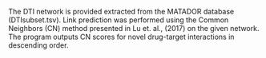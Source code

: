 The DTI network is provided extracted from the MATADOR database (DTIsubset.tsv). Link prediction was performed using the Common Neighbors (CN) method presented in Lu et. al., (2017) on the given network. The program outputs CN scores for novel drug-target interactions in descending order.
